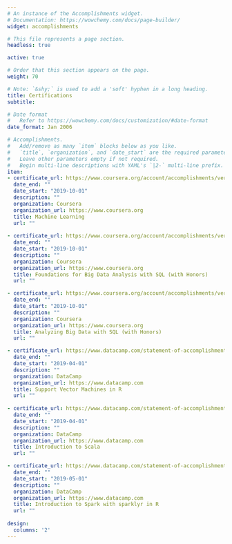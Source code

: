 ```yaml
---
# An instance of the Accomplishments widget.
# Documentation: https://wowchemy.com/docs/page-builder/
widget: accomplishments

# This file represents a page section.
headless: true

active: true

# Order that this section appears on the page.
weight: 70

# Note: `&shy;` is used to add a 'soft' hyphen in a long heading.
title: Certifications
subtitle:

# Date format
#   Refer to https://wowchemy.com/docs/customization/#date-format
date_format: Jan 2006

# Accomplishments.
#   Add/remove as many `item` blocks below as you like.
#   `title`, `organization`, and `date_start` are the required parameters.
#   Leave other parameters empty if not required.
#   Begin multi-line descriptions with YAML's `|2-` multi-line prefix.
item:
- certificate_url: https://www.coursera.org/account/accomplishments/verify/4LRXL4XAK5G8
  date_end: ""
  date_start: "2019-10-01"
  description: ""
  organization: Coursera
  organization_url: https://www.coursera.org
  title: Machine Learning
  url: ""
  
- certificate_url: https://www.coursera.org/account/accomplishments/verify/AE8FRR6V6JXD
  date_end: ""
  date_start: "2019-10-01"
  description: ""
  organization: Coursera
  organization_url: https://www.coursera.org
  title: Foundations for Big Data Analysis with SQL (with Honors)
  url: ""

- certificate_url: https://www.coursera.org/account/accomplishments/verify/NJCUJSJBQ3RK
  date_end: ""
  date_start: "2019-10-01"
  description: ""
  organization: Coursera
  organization_url: https://www.coursera.org
  title: Analyzing Big Data with SQL (with Honors)
  url: ""

- certificate_url: https://www.datacamp.com/statement-of-accomplishment/course/df6271e478b19929b76e1e37acfeb6dc2b3495fb?share=true
  date_end: ""
  date_start: "2019-04-01"
  description: ""
  organization: DataCamp
  organization_url: https://www.datacamp.com
  title: Support Vector Machines in R
  url: ""
  
- certificate_url: https://www.datacamp.com/statement-of-accomplishment/course/1ddd8653abce39586b3b11a2dd1b347737e39a1e?share=true
  date_end: ""
  date_start: "2019-04-01"
  description: ""
  organization: DataCamp
  organization_url: https://www.datacamp.com
  title: Introduction to Scala
  url: ""  

- certificate_url: https://www.datacamp.com/statement-of-accomplishment/course/5481d290a7e8434e0ba9a69a17b051515a7b49b6?share=true
  date_end: ""
  date_start: "2019-05-01"
  description: ""
  organization: DataCamp
  organization_url: https://www.datacamp.com
  title: Introduction to Spark with sparklyr in R
  url: ""
  
design:
  columns: '2' 
---
```

